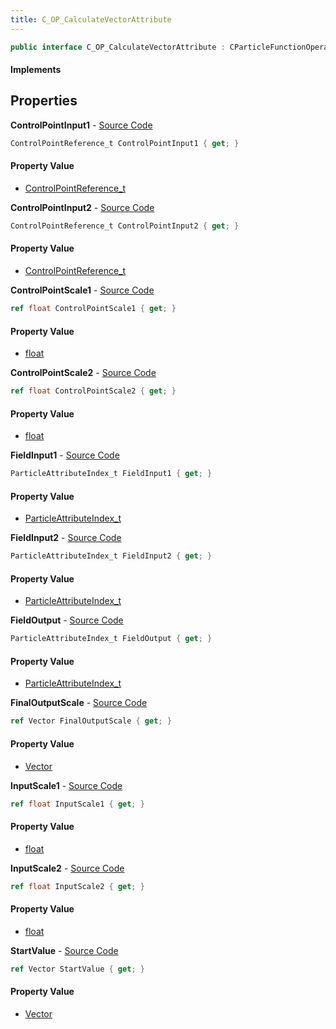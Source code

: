```yaml
---
title: C_OP_CalculateVectorAttribute
---
```


```csharp
public interface C_OP_CalculateVectorAttribute : CParticleFunctionOperator, CParticleFunction, ISchemaClass<CParticleFunction>, ISchemaClass<CParticleFunctionOperator>, ISchemaClass<C_OP_CalculateVectorAttribute>, ISchemaField, ISchemaClass, INativeHandle
```

#### Implements

## Properties

**ControlPointInput1** - [Source Code](https://github.com/swiftly-solution/swiftlys2/blob/master/managed/src/SwiftlyS2.Generated/Schemas/Interfaces/C_OP_CalculateVectorAttribute.cs#L26)

```csharp
ControlPointReference_t ControlPointInput1 { get; }
```

#### Property Value

- [ControlPointReference_t](/docs/api/shared/schemadefinitions/controlpointreference_t)

**ControlPointInput2** - [Source Code](https://github.com/swiftly-solution/swiftlys2/blob/master/managed/src/SwiftlyS2.Generated/Schemas/Interfaces/C_OP_CalculateVectorAttribute.cs#L30)

```csharp
ControlPointReference_t ControlPointInput2 { get; }
```

#### Property Value

- [ControlPointReference_t](/docs/api/shared/schemadefinitions/controlpointreference_t)

**ControlPointScale1** - [Source Code](https://github.com/swiftly-solution/swiftlys2/blob/master/managed/src/SwiftlyS2.Generated/Schemas/Interfaces/C_OP_CalculateVectorAttribute.cs#L28)

```csharp
ref float ControlPointScale1 { get; }
```

#### Property Value

- [float](https://learn.microsoft.com/dotnet/api/system.single)

**ControlPointScale2** - [Source Code](https://github.com/swiftly-solution/swiftlys2/blob/master/managed/src/SwiftlyS2.Generated/Schemas/Interfaces/C_OP_CalculateVectorAttribute.cs#L32)

```csharp
ref float ControlPointScale2 { get; }
```

#### Property Value

- [float](https://learn.microsoft.com/dotnet/api/system.single)

**FieldInput1** - [Source Code](https://github.com/swiftly-solution/swiftlys2/blob/master/managed/src/SwiftlyS2.Generated/Schemas/Interfaces/C_OP_CalculateVectorAttribute.cs#L18)

```csharp
ParticleAttributeIndex_t FieldInput1 { get; }
```

#### Property Value

- [ParticleAttributeIndex_t](/docs/api/shared/schemadefinitions/particleattributeindex_t)

**FieldInput2** - [Source Code](https://github.com/swiftly-solution/swiftlys2/blob/master/managed/src/SwiftlyS2.Generated/Schemas/Interfaces/C_OP_CalculateVectorAttribute.cs#L22)

```csharp
ParticleAttributeIndex_t FieldInput2 { get; }
```

#### Property Value

- [ParticleAttributeIndex_t](/docs/api/shared/schemadefinitions/particleattributeindex_t)

**FieldOutput** - [Source Code](https://github.com/swiftly-solution/swiftlys2/blob/master/managed/src/SwiftlyS2.Generated/Schemas/Interfaces/C_OP_CalculateVectorAttribute.cs#L34)

```csharp
ParticleAttributeIndex_t FieldOutput { get; }
```

#### Property Value

- [ParticleAttributeIndex_t](/docs/api/shared/schemadefinitions/particleattributeindex_t)

**FinalOutputScale** - [Source Code](https://github.com/swiftly-solution/swiftlys2/blob/master/managed/src/SwiftlyS2.Generated/Schemas/Interfaces/C_OP_CalculateVectorAttribute.cs#L36)

```csharp
ref Vector FinalOutputScale { get; }
```

#### Property Value

- [Vector](/docs/api/shared/natives/vector)

**InputScale1** - [Source Code](https://github.com/swiftly-solution/swiftlys2/blob/master/managed/src/SwiftlyS2.Generated/Schemas/Interfaces/C_OP_CalculateVectorAttribute.cs#L20)

```csharp
ref float InputScale1 { get; }
```

#### Property Value

- [float](https://learn.microsoft.com/dotnet/api/system.single)

**InputScale2** - [Source Code](https://github.com/swiftly-solution/swiftlys2/blob/master/managed/src/SwiftlyS2.Generated/Schemas/Interfaces/C_OP_CalculateVectorAttribute.cs#L24)

```csharp
ref float InputScale2 { get; }
```

#### Property Value

- [float](https://learn.microsoft.com/dotnet/api/system.single)

**StartValue** - [Source Code](https://github.com/swiftly-solution/swiftlys2/blob/master/managed/src/SwiftlyS2.Generated/Schemas/Interfaces/C_OP_CalculateVectorAttribute.cs#L16)

```csharp
ref Vector StartValue { get; }
```

#### Property Value

- [Vector](/docs/api/shared/natives/vector)

